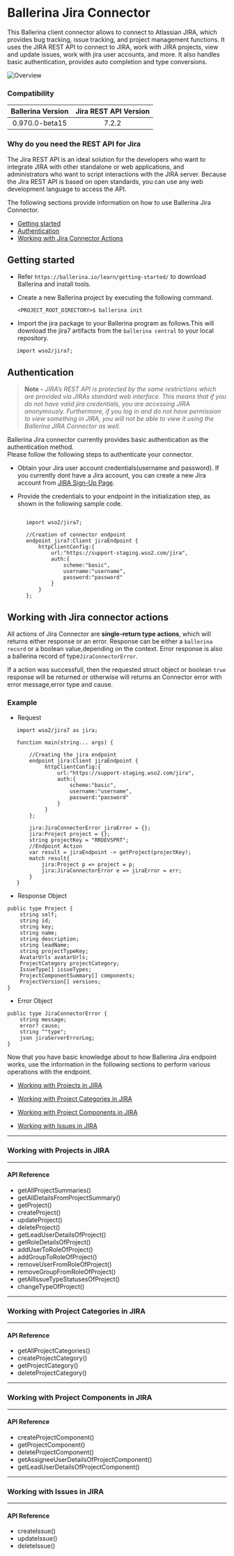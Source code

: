 # Ballerina Jira Connector
This Ballerina client connector allows to connect to Atlassian JIRA, which provides bug tracking, issue tracking, 
and project management functions. It uses the JIRA REST API to connect to JIRA, work with JIRA 
projects, view and update issues, work with jira user accounts, and more. It also handles basic authentication, 
provides auto completion and type conversions.

![Overview](docs/resources/Overview.png)

### Compatibility

| Ballerina Version   | Jira REST API Version |
|:-------------------:|:---------------------:|
|0.970.0-beta15       |7.2.2                  |


### Why do you need the REST API for Jira

The Jira REST API is an ideal solution for the developers who want to integrate JIRA with other standalone or web applications, 
and administrators who want to script interactions with the JIRA server. Because the Jira REST API is based on open 
standards, you can use any web development language to access the API.


The following sections provide information on how to use Ballerina Jira Connector.

- [Getting started](#getting-started)
- [Authentication](#authentication)
- [Working with Jira Connector Actions](#working-with-jira-connector-actions)


## Getting started

- Refer `https://ballerina.io/learn/getting-started/` to download Ballerina and install tools.

- Create a new Ballerina project by executing the following command.
  
  `<PROJECT_ROOT_DIRECTORY>$ ballerina init`
  
- Import the jira package to your Ballerina program as follows.This will download the jira7 artifacts from the 
`ballerina central` to your local repository.

```ballerina
   import wso2/jira7;
```

## Authentication

> **Note -** 
*JIRA’s REST API is protected by the same restrictions which are provided via JIRAs standard web interface.
This means that if you do not have valid jira credentials, you are accessing JIRA anonymously. Furthermore, 
if you log in and do not have permission to view something in JIRA, you will not be able to view it using the 
Ballerina JIRA Connector as well.*

Ballerina Jira connector currently provides basic authentication as the authentication method.  
Please follow the following steps to authenticate your connector.
     
- Obtain your Jira user account credentials(username and password).
  If you currently dont have a Jira account, you can create a new Jira account from 
  [JIRA Sign-Up Page](https://id.atlassian.com/signup?application=mac&tenant=&continue=https%3A%2F%2Fmy.atlassian.com).

- Provide the credentials to your endpoint in the initialization step, as shown 
in the following sample code.
```Ballerina

      import wso2/jira7;
          
      //Creation of connector endpoint
      endpoint jira7:Client jiraEndpoint {
          httpClientConfig:{
              url:"https://support-staging.wso2.com/jira",
              auth:{
                  scheme:"basic",
                  username:"username",
                  password:"password"
              }
          } 
      };

```

## Working with Jira connector actions

All actions of Jira Connector are **single-return type actions**, which will returns either response or an error.
Response can be either a `ballerina record` or a boolean value,depending on the context.
Error response is also a ballerina record of type`JiraConnectorError`. 

If a action was successfull, then the requested struct object or boolean `true` response will be returned or otherwise 
will returns an Connector error with error message,error type and cause.

### Example
* Request 
```ballerina
   import wso2/jira7 as jira;
   
   function main(string... args) { 
     
       //Creating the jira endpoint
       endpoint jira:Client jiraEndpoint {
            httpClientConfig:{
                url:"https://support-staging.wso2.com/jira",
                auth:{
                    scheme:"basic",
                    username:"username",
                    password:"password"
                }
            }
       };
       
       jira:JiraConnectorError jiraError = {};
       jira:Project project = {};
       string projectKey = "RRDEVSPRT";    
       //Endpoint Action
       var result = jiraEndpoint -> getProject(projectKey);
       match result{
           jira:Project p => project = p;
           jira:JiraConnectorError e => jiraError = err;
       }
   }    
```

* Response Object
```ballerina
public type Project {
    string self;
    string id;
    string key;
    string name;
    string description;
    string leadName;
    string projectTypeKey;
    AvatarUrls avatarUrls;
    ProjectCategory projectCategory;
    IssueType[] issueTypes;
    ProjectComponentSummary[] components;
    ProjectVersion[] versions;
}
```

* Error Object
```ballerina
public type JiraConnectorError {
    string message;
    error? cause;
    string ^"type";
    json jiraServerErrorLog;   
}
```

Now that you have basic knowledge about to how Ballerina Jira endpoint works, 
use the information in the following sections to perform various operations with the endpoint.

- [Working with Projects in JIRA](#working-with-projects-in-jira)

- [Working with Project Categories in JIRA](#working-with-project-categories-in-jira)

- [Working with Project Components in JIRA](#working-with-project-components-in-jira)

- [Working with Issues in JIRA](#working-with-issues-in-jira)


***
### Working with Projects in JIRA
***
#### API Reference
- getAllProjectSummaries()
- getAllDetailsFromProjectSummary()
- getProject()
- createProject()
- updateProject()
- deleteProject()
- getLeadUserDetailsOfProject()
- getRoleDetailsOfProject()
- addUserToRoleOfProject()
- addGroupToRoleOfProject()
- removeUserFromRoleOfProject()
- removeGroupFromRoleOfProject()
- getAllIssueTypeStatusesOfProject()
- changeTypeOfProject()

***
### Working with Project Categories in JIRA
***
#### API Reference
- getAllProjectCategories()
- createProjectCategory()
- getProjectCategory()
- deleteProjectCategory()

***
### Working with Project Components in JIRA
***
#### API Reference
- createProjectComponent()
- getProjectComponent()
- deleteProjectComponent()
- getAssigneeUserDetailsOfProjectComponent()
- getLeadUserDetailsOfProjectComponent()

***
### Working with Issues in JIRA
***
#### API Reference
- createIssue()
- updateIssue()
- deleteIssue()
